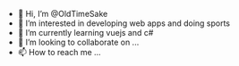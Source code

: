 - 👋 Hi, I’m @OldTimeSake
- 👀 I’m interested in developing web apps and doing sports
- 🌱 I’m currently learning vuejs and c#
- 💞️ I’m looking to collaborate on ...
- 📫 How to reach me ...

<!---
OldTimeSake/OldTimeSake is a ✨ special ✨ repository because its `README.md` (this file) appears on your GitHub profile.
You can click the Preview link to take a look at your changes.
--->
